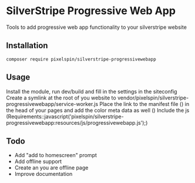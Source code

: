 # SilverStripe Progressive Web App

Tools to add progressive web app functionality to your silverstripe website

## Installation
```
composer require pixelspin/silverstripe-progressivewebapp
```

## Usage
Install the module, run dev/build and fill in the settings in the siteconfig
Create a symlink at the root of you website to vendor/pixelspin/silverstripe-progressivewebapp/service-worker.js
Place the link to the manifest file (<link rel="manifest" href="{$BaseHref}manifest.json">) in the head of your pages and add the color meta data as well (<meta name="theme-color" content="$SiteConfig.ManifestColor">)
Include the js (Requirements::javascript('pixelspin/silverstripe-progressivewebapp:resources/js/progressivewebapp.js');)

## Todo
- Add "add to homescreen" prompt
- Add offline support
- Create an you are offline page
- Improve documentation
